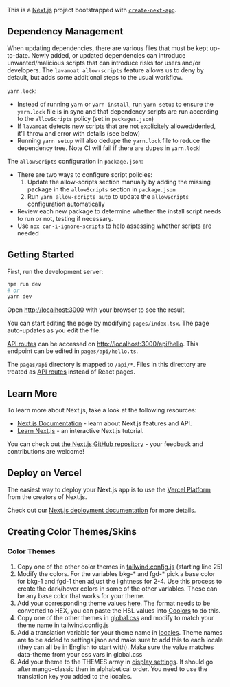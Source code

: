 This is a [Next.js](https://nextjs.org/) project bootstrapped with [`create-next-app`](https://github.com/vercel/next.js/tree/canary/packages/create-next-app).

## Dependency Management

When updating dependencies, there are various files that must be kept up-to-date. Newly added, or updated dependencies can introduce unwanted/malicious scripts that can introduce risks for users and/or developers. The `lavamoat allow-scripts` feature allows us to deny by default, but adds some additional steps to the usual workflow.

`yarn.lock`:

- Instead of running `yarn` or `yarn install`, run `yarn setup` to ensure the `yarn.lock` file is in sync and that dependency scripts are run according to the `allowScripts` policy (set in `packages.json`)
- If `lavamoat` detects new scripts that are not explicitely allowed/denied, it'll throw and error with details (see below)
- Running `yarn setup` will also dedupe the `yarn.lock` file to reduce the dependency tree. Note CI will fail if there are dupes in `yarn.lock`!

The `allowScripts` configuration in `package.json`:

- There are two ways to configure script policies:
  1. Update the allow-scripts section manually by adding the missing package in the `allowScripts` section in `package.json`
  2. Run `yarn allow-scripts auto` to update the `allowScripts` configuration automatically
- Review each new package to determine whether the install script needs to run or not, testing if necessary.
- Use `npx can-i-ignore-scripts` to help assessing whether scripts are needed

## Getting Started

First, run the development server:

```bash
npm run dev
# or
yarn dev
```

Open [http://localhost:3000](http://localhost:3000) with your browser to see the result.

You can start editing the page by modifying `pages/index.tsx`. The page auto-updates as you edit the file.

[API routes](https://nextjs.org/docs/api-routes/introduction) can be accessed on [http://localhost:3000/api/hello](http://localhost:3000/api/hello). This endpoint can be edited in `pages/api/hello.ts`.

The `pages/api` directory is mapped to `/api/*`. Files in this directory are treated as [API routes](https://nextjs.org/docs/api-routes/introduction) instead of React pages.

## Learn More

To learn more about Next.js, take a look at the following resources:

- [Next.js Documentation](https://nextjs.org/docs) - learn about Next.js features and API.
- [Learn Next.js](https://nextjs.org/learn) - an interactive Next.js tutorial.

You can check out [the Next.js GitHub repository](https://github.com/vercel/next.js/) - your feedback and contributions are welcome!

## Deploy on Vercel

The easiest way to deploy your Next.js app is to use the [Vercel Platform](https://vercel.com/new?utm_medium=default-template&filter=next.js&utm_source=create-next-app&utm_campaign=create-next-app-readme) from the creators of Next.js.

Check out our [Next.js deployment documentation](https://nextjs.org/docs/deployment) for more details.

## Creating Color Themes/Skins

### Color Themes

1. Copy one of the other color themes in [tailwind.config.js](https://github.com/blockworks-foundation/mango-v4-ui/blob/main/tailwind.config.js) (starting line 25)
2. Modify the colors. For the variables bkg-\* and fgd-\* pick a base color for bkg-1 and fgd-1 then adjust the lightness for 2-4. Use this process to create the dark/hover colors in some of the other variables. These can be any base color that works for your theme.
3. Add your corresponding theme values [here](https://github.com/blockworks-foundation/mango-v4-ui/blob/main/styles/colors.ts). The format needs to be converted to HEX, you can paste the HSL values into [Coolors](https://coolors.co/fff05a-ffd25a-ffaa5a-ff785a-191919) to do this.
4. Copy one of the other themes in [global.css](https://github.com/blockworks-foundation/mango-v4-ui/blob/main/styles/globals.css) and modify to match your theme name in tailwind.config.js
5. Add a translation variable for your theme name in [locales](https://github.com/blockworks-foundation/mango-v4-ui/tree/main/public/locales). Theme names are to be added to settings.json and make sure to add this to each locale (they can all be in English to start with). Make sure the value matches data-theme from your css vars in global.css
6. Add your theme to the THEMES array in [display settings](https://github.com/blockworks-foundation/mango-v4-ui/blob/main/components/settings/DisplaySettings.tsx). It should go after mango-classic then in alphabetical order. You need to use the translation key you added to the locales.
